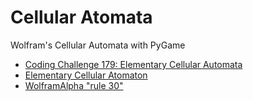 # Cellular Atomata

Wolfram's Cellular Automata with PyGame


- [Coding Challenge 179: Elementary Cellular Automata](https://youtu.be/Ggxt06qSAe4?si=LpRWsGtaBA0iqUPH)
- [Elementary Cellular Atomaton](https://mathworld.wolfram.com/ElementaryCellularAutomaton.html)
- [WolframAlpha "rule 30"](https://www.wolframalpha.com/input?i=rule+30)